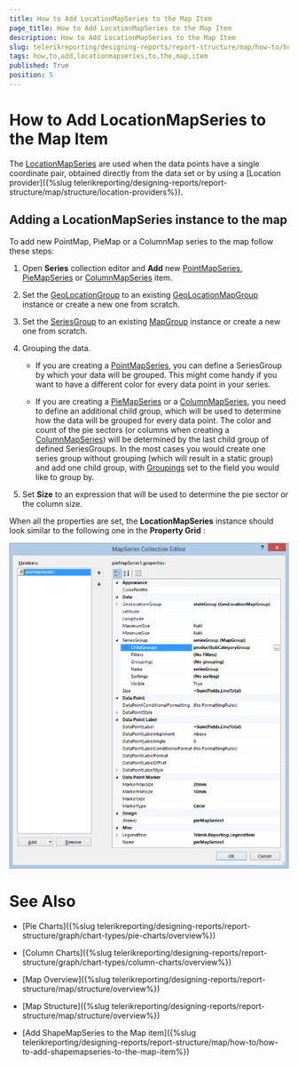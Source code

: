 ```yaml
---
title: How to Add LocationMapSeries to the Map Item
page_title: How to Add LocationMapSeries to the Map Item 
description: How to Add LocationMapSeries to the Map Item
slug: telerikreporting/designing-reports/report-structure/map/how-to/how-to-add-locationmapseries-to-the-map-item
tags: how,to,add,locationmapseries,to,the,map,item
published: True
position: 5
---
```


# How to Add LocationMapSeries to the Map Item

The [LocationMapSeries](/reporting/api/Telerik.Reporting.LocationMapSeries) are used when the data points have a single coordinate pair, obtained directly from the data set or by using a [Location provider]({%slug telerikreporting/designing-reports/report-structure/map/structure/location-providers%}). 

## Adding a LocationMapSeries instance to the map

To add new PointMap, PieMap or a ColumnMap series to the map follow these steps: 

1. Open __Series__ collection editor and __Add__ new [PointMapSeries](/reporting/api/Telerik.Reporting.PointMapSeries), [PieMapSeries](/reporting/api/Telerik.Reporting.PieMapSeries) or [ColumnMapSeries](/reporting/api/Telerik.Reporting.ColumnMapSeries) item. 

1. Set the [GeoLocationGroup](/reporting/api/Telerik.Reporting.LocationMapSeries#Telerik_Reporting_LocationMapSeries_GeoLocationGroup) to an existing [GeoLocationMapGroup](/reporting/api/Telerik.Reporting.GeoLocationMapGroup)  instance or create a new one from scratch. 

1. Set the [SeriesGroup](/reporting/api/Telerik.Reporting.MapSeriesBase#Telerik_Reporting_MapSeriesBase_SeriesGroup) to an existing [MapGroup](/reporting/api/Telerik.Reporting.MapGroup) instance or create a new one from scratch. 

1. Grouping the data.

   + If you are creating a [PointMapSeries](/reporting/api/Telerik.Reporting.PointMapSeries), you can define a SeriesGroup by which your data will be grouped. This might come handy if you want to have a different color for every data point in your series. 

   + If you are creating a [PieMapSeries](/reporting/api/Telerik.Reporting.PieMapSeries) or a [ColumnMapSeries](/reporting/api/Telerik.Reporting.ColumnMapSeries), you need to define an additional child group, which will be used to determine how the data will be grouped for every data point. The color and count of the pie sectors (or columns when creating a [ColumnMapSeries](/reporting/api/Telerik.Reporting.ColumnMapSeries)) will be determined by the last child group of defined SeriesGroups. In the most cases you would create one series group without grouping (which will result in a static group) and add one child group, with [Groupings](/reporting/api/Telerik.Reporting.GroupBase#Telerik_Reporting_GroupBase_Groupings) set to the field you would like to group by. 

1. Set __Size__ to an expression that will be used to determine the pie sector or the column size. 

When all the properties are set, the __LocationMapSeries__ instance should look similar to the following one in the __Property Grid__ : 

![Map Add Location Map Series](images/Map/Map_AddLocationMapSeries.png)

# See Also

* [Pie Charts]({%slug telerikreporting/designing-reports/report-structure/graph/chart-types/pie-charts/overview%})

* [Column Charts]({%slug telerikreporting/designing-reports/report-structure/graph/chart-types/column-charts/overview%})

* [Map Overview]({%slug telerikreporting/designing-reports/report-structure/map/structure/overview%})

* [Map Structure]({%slug telerikreporting/designing-reports/report-structure/map/structure/overview%})

* [Add ShapeMapSeries to the Map item]({%slug telerikreporting/designing-reports/report-structure/map/how-to/how-to-add-shapemapseries-to-the-map-item%})
